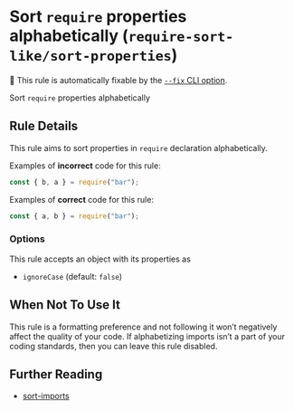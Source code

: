 # Sort `require` properties alphabetically (`require-sort-like/sort-properties`)

🔧 This rule is automatically fixable by the [`--fix` CLI option](https://eslint.org/docs/latest/user-guide/command-line-interface#--fix).

<!-- end auto-generated rule header -->

Sort `require` properties alphabetically

## Rule Details

This rule aims to sort properties in `require` declaration alphabetically.

Examples of **incorrect** code for this rule:

```js
const { b, a } = require("bar");
```

Examples of **correct** code for this rule:

```js
const { a, b } = require("bar");
```

### Options

This rule accepts an object with its properties as

- `ignoreCase` (default: `false`)

## When Not To Use It

This rule is a formatting preference and not following it won’t negatively affect the quality of your code. If alphabetizing imports isn’t a part of your coding standards, then you can leave this rule disabled.

## Further Reading

- [sort-imports](https://eslint.org/docs/latest/rules/sort-imports)
